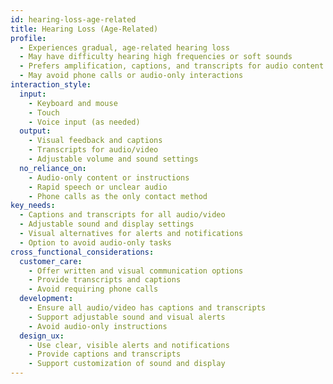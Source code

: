 ```yaml
---
id: hearing-loss-age-related 
title: Hearing Loss (Age-Related)
profile:
  - Experiences gradual, age-related hearing loss
  - May have difficulty hearing high frequencies or soft sounds
  - Prefers amplification, captions, and transcripts for audio content
  - May avoid phone calls or audio-only interactions
interaction_style:
  input:
    - Keyboard and mouse
    - Touch
    - Voice input (as needed)
  output:
    - Visual feedback and captions
    - Transcripts for audio/video
    - Adjustable volume and sound settings
  no_reliance_on:
    - Audio-only content or instructions
    - Rapid speech or unclear audio
    - Phone calls as the only contact method
key_needs:
  - Captions and transcripts for all audio/video
  - Adjustable sound and display settings
  - Visual alternatives for alerts and notifications
  - Option to avoid audio-only tasks
cross_functional_considerations:
  customer_care:
    - Offer written and visual communication options
    - Provide transcripts and captions
    - Avoid requiring phone calls
  development:
    - Ensure all audio/video has captions and transcripts
    - Support adjustable sound and visual alerts
    - Avoid audio-only instructions
  design_ux:
    - Use clear, visible alerts and notifications
    - Provide captions and transcripts
    - Support customization of sound and display
---
```

